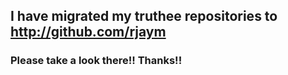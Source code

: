 ## I have migrated my truthee repositories to http://github.com/rjaym
### Please take a look there!! Thanks!!
